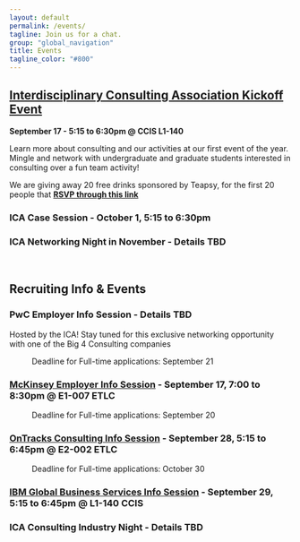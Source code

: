 ```yaml
---
layout: default
permalink: /events/
tagline: Join us for a chat.
group: "global_navigation"
title: Events
tagline_color: "#800"
---
```


## [Interdisciplinary Consulting Association Kickoff Event](https://www.facebook.com/events/777106899060211/)
<b>September 17 - 5:15 to 6:30pm @ CCIS L1-140</b></center>

Learn more about consulting and our activities at our first event of the year. Mingle and network with undergraduate and graduate students interested in consulting over a fun team activity!

We are giving away 20 free drinks sponsored by Teapsy, for the first 20 people that [<b>RSVP through this link</b>](https://docs.google.com/forms/d/12hm3OVVTAaeoh3yjNhPj9udOzXb3eJpgkGINSoKYsac/viewform?usp=send_form.)

### ICA Case Session - October 1, 5:15 to 6:30pm

### ICA Networking Night in November - Details TBD

<br>

## Recruiting Info & Events

### PwC Employer Info Session - Details TBD
Hosted by the ICA! Stay tuned for this exclusive networking opportunity with one of the Big 4 Consulting companies
<dl><dd><p>Deadline for Full-time applications:  September 21</p></dd></dl>

### [McKinsey Employer Info Session](https://docs.google.com/forms/d/1Bv_-jTgGceCVSE2TD76d5fATUzP5k-GlqxY2dn2-dNg/viewform?entry.1086805608&entry.636434856&entry.1265305040) - September 17, 7:00 to 8:30pm @ E1-007 ETLC
<dl><dd><p>Deadline for Full-time applications: September 20</p></dd></dl>

### [OnTracks Consulting Info Session](https://docs.google.com/forms/d/1SrpOH3nZqdQbivcqpPm9uifrz2SO8uI26IL5ba6lmrQ/viewform?entry.1086805608&entry.636434856&entry.1265305040) - September 28, 5:15 to 6:45pm @ E2-002 ETLC
<dl><dd><p>Deadline for Full-time applications: October 30</p></dd></dl>

### [IBM Global Business Services Info Session](https://docs.google.com/forms/d/18QU6H5edT9cR_PFeURp4wgxnOzrevclyVrq5qeNftHk/viewform?entry.1086805608&entry.636434856&entry.1265305040) - September 29, 5:15 to 6:45pm @ L1-140 CCIS

### ICA Consulting Industry Night - Details TBD


